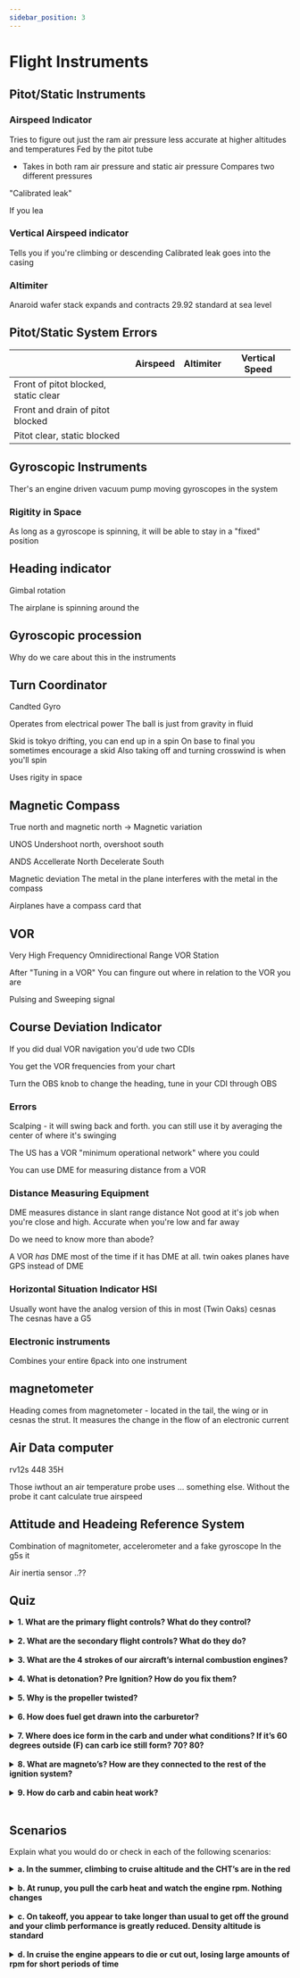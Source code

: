 ```yaml
---
sidebar_position: 3
---
```


# Flight Instruments

## Pitot/Static Instruments
### Airspeed Indicator

Tries to figure out just the ram air pressure
less accurate at higher altitudes and temperatures
Fed by the pitot tube
- Takes in both ram air pressure and static air pressure
Compares two different pressures

"Calibrated leak"

If you lea


### Vertical Airspeed indicator
Tells you if you're climbing or descending
Calibrated leak goes into the casing

### Altimiter
Anaroid wafer stack expands and contracts
29.92 standard at sea level


## Pitot/Static System Errors

|     | Airspeed | Altimiter | Vertical Speed |
| --- | -------- | --------- | -------------- |
| Front of pitot blocked, static clear ||||
| Front and drain of pitot blocked||||
| Pitot clear, static blocked ||||


## Gyroscopic Instruments
Ther's an engine driven vacuum pump moving gyroscopes in the system

### Rigitity in Space
As long as a gyroscope is spinning, it will be able to stay in a "fixed" position


## Heading indicator
Gimbal rotation

The airplane is spinning around the 


## Gyroscopic procession
Why do we care about this in the instruments

## Turn Coordinator
Candted Gyro

Operates from electrical power
The ball is just from gravity in fluid

Skid is tokyo drifting, you can end up in a spin
On base to final you sometimes encourage a skid
Also taking off and turning crosswind is when you'll spin

Uses rigity in space

## Magnetic Compass

True north and magnetic north -> Magnetic variation

UNOS
Undershoot north, overshoot south

ANDS
Accellerate North Decelerate South


Magnetic deviation
The metal in the plane interferes with the metal in the compass

Airplanes have a compass card that 


## VOR
Very High Frequency Omnidirectional Range
VOR Station

After "Tuning in a VOR" You can fingure out where in relation to the VOR you are

Pulsing and Sweeping signal

## Course Deviation Indicator

If you did dual VOR navigation you'd ude two CDIs

You get the VOR frequencies from your chart

Turn the OBS knob to change the heading, tune in your CDI through OBS

### Errors

Scalping - it will swing back and forth. you can still use it by averaging the center of where it's swinging

The US has a VOR "minimum operational network" where you could 

You can use DME for measuring distance from a VOR


### Distance Measuring Equipment
DME measures distance in slant range distance
Not good at it's job when you're close and high. Accurate when you're low and far away

Do we need to know more than abode?


A VOR _has_ DME most of the time if it has DME at all. twin oakes planes have GPS instead of DME

### Horizontal Situation Indicator HSI
Usually wont have the analog version of this in most (Twin Oaks) cesnas
The cesnas have a G5


### Electronic instruments

Combines your entire 6pack into one instrument

## magnetometer
Heading comes from magnetometer - located in the tail, the wing or in cesnas the strut. It measures the change in the flow of an electronic current

## Air Data computer
rv12s
448
35H

Those iwthout an air temperature probe uses ... something else. Without the probe it cant calculate true airspeed

## Attitude and Headeing Reference System
Combination of magnitometer, accelerometer and a fake gyroscope
In the g5s it

Air inertia sensor ..??




## Quiz

<details>
    <summary><strong>1. What are the primary flight controls? What do they control?</strong></summary>

    Ailerons - Roll  
    Rudder - Yaw  
    Elevator - Pitch
</details>
<br/>

<details>
    <summary><strong>2. What are the secondary flight controls? What do they do?</strong></summary>

    Trim - Helps hold an attitude  
    Flaps - Helps fly a steeper descent at a constant airspeed. Greater lift for slower speed  
    Spoilers - Spoil the lift on the surface of the wing, putting the weight on the wheels
</details>
<br/>

<details>
    <summary><strong>3. What are the 4 strokes of our aircraft’s internal combustion engines?</strong></summary>

    Intake, Compression, Combustion, Exhaust
</details>
<br/>

<details>
    <summary><strong>4. What is detonation? Pre Ignition? How do you fix them?</strong></summary>

    Detonation - When the fuel/air mixture explodes rather than burns evenly  
    Pre Ignition - Hot spots on the cylinder ignite the fuel/air mixture early
</details>
<br/>

<details>
    <summary><strong>5. Why is the propeller twisted?</strong></summary>

    Greater angle of attack at the hub to provide equal lift across the blade
</details>
<br/>

<details>
    <summary><strong>6. How does fuel get drawn into the carburetor?</strong></summary>

    Venturi effect creates a low pressure zone, sucking the fuel into the air
</details>
<br/>

<details>
    <summary><strong>7. Where does ice form in the carb and under what conditions? If it’s 60 degrees outside (F) can carb ice still form? 70? 80?</strong></summary>

    When that low pressure zone is formed, the temp drops and ice will form there. Ice can form usually under 70 degrees but when it’s hotter on the ground, at altitude it will most often be cooler, so the risk is basically always there. Even if there is no visible moisture in the air, like on a clear summer day.
</details>
<br/>

<details>
    <summary><strong>8. What are magneto’s? How are they connected to the rest of the ignition system?</strong></summary>

    Self-contained electrical generator units with a spinning electromagnet inside that each provide power to one of each of the two spark plugs on each cylinder, essentially allowing for one of them to run the engine if the other one fails
</details>
<br/>

<details>
    <summary><strong>9. How do carb and cabin heat work?</strong></summary>

    Air for the carb and cabin heat are routed over the exhaust shroud allowing the heat from the exhaust to heat up the air.
</details>
<br/>

## Scenarios

Explain what you would do or check in each of the following scenarios:

<details>
    <summary><strong>a. In the summer, climbing to cruise altitude and the CHT’s are in the red</strong></summary>

    Lower the pitch, reduce rpm, accelerate to increase airflow over the engine
</details>
<br/>

<details>
    <summary><strong>b. At runup, you pull the carb heat and watch the engine rpm. Nothing changes</strong></summary>

    Take the airplane back to get checked out, some problems you will not be able to solve yourself
</details>
<br/>

<details>
    <summary><strong>c. On takeoff, you appear to take longer than usual to get off the ground and your climb performance is greatly reduced. Density altitude is standard</strong></summary>

    Verify carb heat is pushed in and magnetos are on BOTH
</details>
<br/>

<details>
    <summary><strong>d. In cruise the engine appears to die or cut out, losing large amounts of rpm for short periods of time</strong></summary>

    Likely carb ice, so pull carb heat and let run for several minutes
</details>